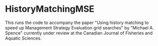 # HistoryMatchingMSE

This runs the code to accompany the paper "Using history matching to speed up Management Strategy Evaluation grid searches" by "Michael A. Spence" currently under review at the Canadian Journal of Fisheries and Aquatic Sciences.
